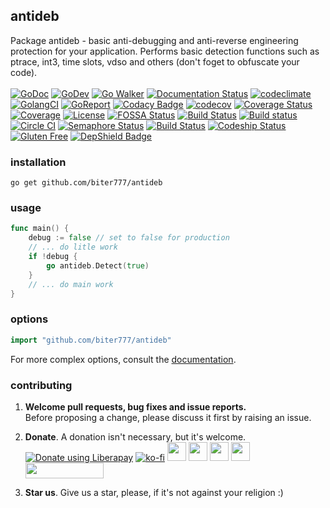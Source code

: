 ## antideb

Package antideb - basic anti-debugging and anti-reverse engineering protection for your application. Performs basic detection functions such as ptrace, int3, time slots, vdso and others (don't foget to obfuscate your code).
<br/><br/>
[![GoDoc](https://godoc.org/github.com/biter777/antideb?status.svg)](https://godoc.org/github.com/antideb/countries)
[![GoDev](https://img.shields.io/badge/godev-reference-5b77b3)](https://pkg.go.dev/github.com/biter777/antideb?tab=doc)
[![Go Walker](https://img.shields.io/badge/gowalker-reference-5b77b3)](https://gowalker.org/github.com/biter777/antideb)
[![Documentation Status](https://readthedocs.org/projects/antideb/badge/?version=latest)](https://countries.readthedocs.io/en/latest/?badge=latest)
[![codeclimate](https://codeclimate.com/github/biter777/antideb/badges/gpa.svg)](https://codeclimate.com/github/biter777/antideb)
[![GolangCI](https://golangci.com/badges/github.com/biter777/antideb.svg?style=flat)](https://golangci.com/r/github.com/biter777/antideb)
[![GoReport](https://goreportcard.com/badge/github.com/biter777/antideb)](https://goreportcard.com/report/github.com/biter777/antideb)
[![Codacy Badge](https://api.codacy.com/project/badge/Grade/08eb1d2ff62e465091b3a288ae078a96)](https://www.codacy.com/manual/biter777/antideb?utm_source=github.com&amp;utm_medium=referral&amp;utm_content=biter777/antideb&amp;utm_campaign=Badge_Grade)
[![codecov](https://codecov.io/gh/biter777/antideb/branch/master/graph/badge.svg)](https://codecov.io/gh/biter777/antideb)
[![Coverage Status](https://coveralls.io/repos/github/biter777/antideb/badge.svg?branch=master)](https://coveralls.io/github/biter777/antideb?branch=master)
[![Coverage](https://img.shields.io/badge/coverage-gocover.io-brightgreen)](https://gocover.io/github.com/biter777/antideb)
[![License](https://img.shields.io/badge/License-BSD%202--Clause-brightgreen.svg)](https://opensource.org/licenses/BSD-2-Clause)
[![FOSSA Status](https://app.fossa.com/api/projects/git%2Bgithub.com%2Fbiter777%antideb.svg?type=shield)](https://app.fossa.com/projects/git%2Bgithub.com%2Fbiter777%antideb?ref=badge_shield)
[![Build Status](https://travis-ci.org/biter777/antideb.svg?branch=master)](https://travis-ci.org/biter777/antideb)
[![Build status](https://ci.appveyor.com/api/projects/status/t9lpor9o8tpacpmr/branch/master?svg=true)](https://ci.appveyor.com/project/biter777/antideb/branch/master)
[![Circle CI](https://circleci.com/gh/biter777/antideb/tree/master.svg?style=shield)](https://circleci.com/gh/biter777/antideb/tree/master)
[![Semaphore Status](https://biter777.semaphoreci.com/badges/antideb.svg?style=shields)](https://biter777.semaphoreci.com/projects/antideb)
[![Build Status](https://github.com/go-vgo/robotgo/workflows/Go/badge.svg)](https://github.com/go-vgo/robotgo/commits/master)
[![Codeship Status](https://codeship.com/projects/00db4400-1803-0138-1132-7ab932dd1523/status?branch=master)](https://app.codeship.com/projects/381056) 
[![Gluten Free](https://img.shields.io/badge/gluten-free-brightgreen)](https://www.scsglobalservices.com/services/gluten-free-certification)
[![DepShield Badge](https://depshield.sonatype.org/badges/biter777/antideb/depshield.svg)](https://depshield.github.io)
<br/>

### installation

    go get github.com/biter777/antideb

### usage

```go
func main() {
	debug := false // set to false for production
	// ... do litle work
	if !debug {
		go antideb.Detect(true)
	}
	// ... do main work
}
```

### options

```go
import "github.com/biter777/antideb"
```

For more complex options, consult the [documentation](http://godoc.org/github.com/biter777/antideb).

### contributing

1) <b>Welcome pull requests, bug fixes and issue reports.</b><br/>
Before proposing a change, please discuss it first by raising an issue.<br/>

2) <b>Donate</b>. A donation isn't necessary, but it's welcome.<br/>
<noscript><a href="https://liberapay.com/biter777/donate"><img alt="Donate using Liberapay" src="https://liberapay.com/assets/widgets/donate.svg"></a></noscript> 
[![ko-fi](https://www.ko-fi.com/img/githubbutton_sm.svg)](https://ko-fi.com/I2I61D1XZ) <a href="https://pay.cloudtips.ru/p/94fc4268" target="_blank"><img height="30" src="https://usa.visa.com/dam/VCOM/regional/lac/ENG/Default/Partner%20With%20Us/Payment%20Technology/visapos/full-color-800x450.jpg"></a> <a href="https://pay.cloudtips.ru/p/94fc4268" target="_blank"><img height="30" src="https://brand.mastercard.com/content/dam/mccom/brandcenter/thumbnails/mastercard_debit_sym_decal_web_105px.png"></a> <a href="https://pay.cloudtips.ru/p/94fc4268" target="_blank"><img height="30" src="https://developer.apple.com/assets/elements/icons/apple-pay/apple-pay.svg"></a> <a href="https://pay.cloudtips.ru/p/94fc4268" target="_blank"><img height="30" src="https://developers.google.com/pay/api/images/brand-guidelines/google-pay-mark.png"></a> <a href="https://money.yandex.ru/to/4100164702007" target="_blank"><img width="125" height="25" src="https://yastatic.net/q/logoaas/v1/Yandex%20Money.svg"></a><br/>

3) <b>Star us</b>. Give us a star, please, if it's not against your religion :)
